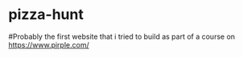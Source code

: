 # pizza-hunt
#Probably the first website that i tried to build as part of a course on https://www.pirple.com/
